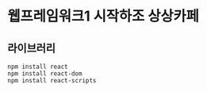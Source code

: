 # 웹프레임워크1 시작하조 상상카페

## 라이브러리
```
npm install react
npm install react-dom
npm install react-scripts
```

